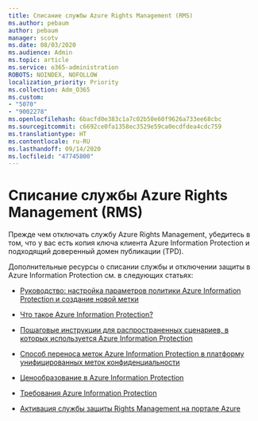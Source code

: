 ```yaml
---
title: Списание службы Azure Rights Management (RMS)
ms.author: pebaum
author: pebaum
manager: scotv
ms.date: 08/03/2020
ms.audience: Admin
ms.topic: article
ms.service: o365-administration
ROBOTS: NOINDEX, NOFOLLOW
localization_priority: Priority
ms.collection: Adm_O365
ms.custom:
- "5070"
- "9002278"
ms.openlocfilehash: 6bacfd0e383c1a7c02b50e60f9626a733ee68cbc
ms.sourcegitcommit: c6692ce0fa1358ec3529e59ca0ecdfdea4cdc759
ms.translationtype: HT
ms.contentlocale: ru-RU
ms.lasthandoff: 09/14/2020
ms.locfileid: "47745800"
---
```

# <a name="decommission-azure-rights-management-service-rms"></a>Списание службы Azure Rights Management (RMS)

Прежде чем отключать службу Azure Rights Management, убедитесь в том, что у вас есть копия ключа клиента Azure Information Protection и подходящий доверенный домен публикации (TPD).

Дополнительные ресурсы о списании службы и отключении защиты в Azure Information Protection см. в следующих статьях:

- [Руководство: настройка параметров политики Azure Information Protection и создание новой метки](https://docs.microsoft.com/azure/information-protection/get-started/infoprotect-quick-start-tutorial)
- [Что такое Azure Information Protection?](https://docs.microsoft.com/azure/information-protection/what-is-information-protection)
- [Пошаговые инструкции для распространенных сценариев, в которых используется Azure Information Protection](https://docs.microsoft.com/azure/information-protection/how-to-guides)  
    
- [Способ переноса меток Azure Information Protection в платформу унифицированных меток конфиденциальности](https://docs.microsoft.com/azure/information-protection/configure-policy-migrate-labels)  
    
- [Ценообразование в Azure Information Protection](https://azure.microsoft.com/pricing/details/information-protection)  
    
- [Требования Azure Information Protection](https://docs.microsoft.com/azure/information-protection/get-started/requirements)  
    
- [Активация службы защиты Rights Management на портале Azure](https://docs.microsoft.com/azure/information-protection/deploy-use/activate-azure)